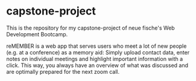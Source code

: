 # capstone-project

This is the repository for my capstone-project of neue fische's Web Development Bootcamp.

reMEMBER is a web app that serves users who meet a lot of new people (e.g. at a conference) as a memory aid: 
Simply upload contact data, enter notes on individual meetings and highlight important information with a click. This way, you always have an overview of what was discussed and are optimally prepared for the next zoom call.

